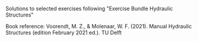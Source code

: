 Solutions to selected exercises following "Exercise Bundle Hydraulic Structures"

Book reference: Voorendt, M. Z., & Molenaar, W. F. (2021). Manual Hydraulic Structures (edition February 2021 ed.). TU Delft